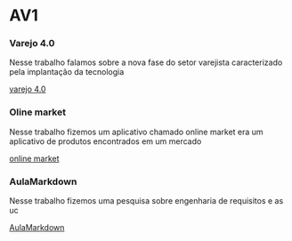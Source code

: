# AV1

### Varejo 4.0
Nesse trabalho falamos sobre a nova fase do setor varejista caracterizado pela implantação da tecnologia 

[varejo 4.0](https://www.canva.com/design/DAF9XNtDuJA/7jHW8Z7dlZQAKvlhqvWayg/edit?utm_content=DAF9XNtDuJA&utm_campaign=designshare&utm_medium=link2&utm_source=sharebutton)

### Oline market
Nesse trabalho fizemos um aplicativo chamado online market era um aplicativo de produtos encontrados em um mercado

[online market](https://www.canva.com/design/DAF-rGD-_sI/RSA4rcsYfqrDfdUeRWhIIg/edit?utm_content=DAF-rGD-_sI&utm_campaign=designshare&utm_medium=link2&utm_source=sharebutton)

### AulaMarkdown
Nesse trabalho fizemos uma pesquisa sobre engenharia de requisitos e as uc

[AulaMarkdown](https://github.com/Danilocosta10/aulaMarkdown/tree/patch-1)

